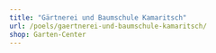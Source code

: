 ```yaml
---
title: "Gärtnerei und Baumschule Kamaritsch"
url: /poels/gaertnerei-und-baumschule-kamaritsch/
shop: Garten-Center
---
```

